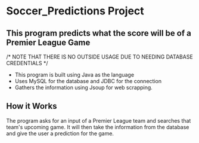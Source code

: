 # Soccer_Predictions Project

## This program predicts what the score will be of a Premier League Game

/* NOTE THAT THERE IS NO OUTSIDE USAGE DUE TO NEEDING DATABASE CREDENTIALS */

* This program is built using Java as the language 
* Uses MySQL for the database and JDBC for the connection
* Gathers the information using Jsoup for web scrapping.  

## How it Works
The program asks for an input of a Premier League team and searches that team's upcoming game. It will then take the information from the database and give the user a prediction for the game. 
